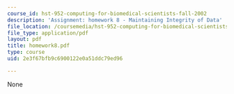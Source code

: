 ```yaml
---
course_id: hst-952-computing-for-biomedical-scientists-fall-2002
description: 'Assignment: homework 8 - Maintaining Integrity of Data'
file_location: /coursemedia/hst-952-computing-for-biomedical-scientists-fall-2002/2e3f67bfb9c6900122e0a51ddc79ed96_homework8.pdf
file_type: application/pdf
layout: pdf
title: homework8.pdf
type: course
uid: 2e3f67bfb9c6900122e0a51ddc79ed96

---
```

None